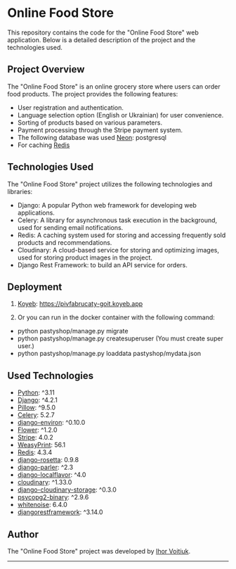 # Online Food Store

This repository contains the code for the "Online Food Store" web application. Below is a detailed description of the project and the technologies used.

## Project Overview

The "Online Food Store" is an online grocery store where users can order food products. The project provides the following features:

- User registration and authentication.
- Language selection option (English or Ukrainian) for user convenience.
- Sorting of products based on various parameters.
- Payment processing through the Stripe payment system.
- The following database was used [Neon](https://console.neon.tech/): postgresql
- For caching [Redis](https://app.redislabs.com/)

## Technologies Used

The "Online Food Store" project utilizes the following technologies and libraries:

- Django: A popular Python web framework for developing web applications.
- Celery: A library for asynchronous task execution in the background, used for sending email notifications.
- Redis: A caching system used for storing and accessing frequently sold products and recommendations.
- Cloudinary: A cloud-based service for storing and optimizing images, used for storing product images in the project.
- Django Rest Framework: to build an API service for orders.

## Deployment
1. [Koyeb](https://pivfabrucaty-goit.koyeb.app/en/): https://pivfabrucaty-goit.koyeb.app

2. Or you can run in the docker container with the following command:
- python pastyshop/manage.py migrate
- python pastyshop/manage.py createsuperuser
(You must create super user.)
- python pastyshop/manage.py loaddata pastyshop/mydata.json


## Used Technologies

- [Python](https://www.python.org/): ^3.11
- [Django](https://www.djangoproject.com/): ^4.2.1
- [Pillow](https://python-pillow.org/): ^9.5.0
- [Celery](https://docs.celeryproject.org/): 5.2.7
- [django-environ](https://github.com/joke2k/django-environ): ^0.10.0
- [Flower](https://github.com/mher/flower): ^1.2.0
- [Stripe](https://stripe.com/): 4.0.2
- [WeasyPrint](https://weasyprint.org/): 56.1
- [Redis](https://redis.io/): 4.3.4
- [django-rosetta](https://github.com/mbi/django-rosetta): 0.9.8
- [django-parler](https://django-parler.readthedocs.io/): ^2.3
- [django-localflavor](https://django-localflavor.readthedocs.io/): ^4.0
- [cloudinary](https://cloudinary.com/): ^1.33.0
- [django-cloudinary-storage](https://pypi.org/project/django-cloudinary-storage/): ^0.3.0
- [psycopg2-binary](https://pypi.org/project/psycopg2-binary/): ^2.9.6
- [whitenoise](https://pypi.org/project/whitenoise/): 6.4.0
- [djangorestframework](https://www.django-rest-framework.org/): ^3.14.0

## Author

The "Online Food Store" project was developed by [Ihor Voitiuk](https://github.com/IhorVoitiuk).

---
